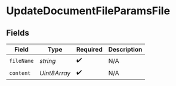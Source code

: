 # UpdateDocumentFileParamsFile


## Fields

| Field              | Type               | Required           | Description        |
| ------------------ | ------------------ | ------------------ | ------------------ |
| `fileName`         | *string*           | :heavy_check_mark: | N/A                |
| `content`          | *Uint8Array*       | :heavy_check_mark: | N/A                |